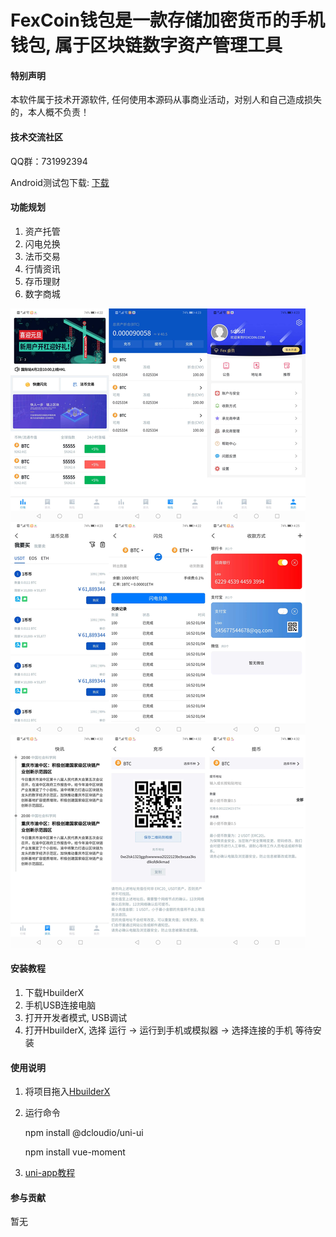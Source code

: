 # FexCoin钱包是一款存储加密货币的手机钱包, 属于区块链数字资产管理工具

#### 特别声明
本软件属于技术开源软件, 任何使用本源码从事商业活动，对别人和自己造成损失的，本人概不负责！

#### 技术交流社区

QQ群：731992394

Android测试包下载: [下载](http://47.107.100.112/apk/fexcoin.apk)

#### 功能规划
1. 资产托管
2. 闪电兑换
3. 法币交易
4. 行情资讯
5. 存币理财
6. 数字商城

![Image text](doc/fexcoin.jpg) 


#### 安装教程

1. 下载HbuilderX
2. 手机USB连接电脑
3. 打开开发者模式, USB调试
4. 打开HbuilderX, 选择 运行 -> 运行到手机或模拟器 -> 选择连接的手机  等待安装

#### 使用说明

1. 将项目拖入[HbuilderX](http://www.dcloud.io/hbuilderx.html) 
2. 运行命令 

   npm install @dcloudio/uni-ui

   npm install vue-moment
3. [uni-app教程](https://uniapp.dcloud.io) 

#### 参与贡献

暂无

